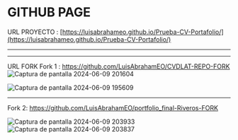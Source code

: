 # GITHUB PAGE

URL PROYECTO : [https://luisabrahameo.github.io/Prueba-CV-Portafolio/](https://luisabrahameo.github.io/Prueba-CV-Portafolio/)

---
---
URL FORK 
Fork 1 : https://github.com/LuisAbrahamEO/CVDLAT-REPO-FORK
![Captura de pantalla 2024-06-09 201604](https://github.com/LuisAbrahamEO/Prueba-CV-Portafolio/assets/94147062/248bcfb8-7852-4a44-bf72-e656c0e1c3a1)

![Captura de pantalla 2024-06-09 195609](https://github.com/LuisAbrahamEO/Prueba-CV-Portafolio/assets/94147062/da480281-2c5a-4eaf-998e-4fe77cfd8842)

---
Fork 2: https://github.com/LuisAbrahamEO/portfolio_final-Riveros-FORK

![Captura de pantalla 2024-06-09 203933](https://github.com/LuisAbrahamEO/Prueba-CV-Portafolio/assets/94147062/d0c8e3ee-ce27-4253-9930-2e0a5440d05c)
![Captura de pantalla 2024-06-09 203837](https://github.com/LuisAbrahamEO/Prueba-CV-Portafolio/assets/94147062/098f5d30-49c1-44eb-8c51-a1947c68e306)

